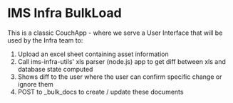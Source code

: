 IMS Infra BulkLoad
==================

This is a classic CouchApp - where we serve a User Interface that will
be used by the Infra team to:

1. Upload an excel sheet containing asset information
2. Call ims-infra-utils' xls parser (node.js) app to get diff between xls and database state computed
3. Shows diff to the user where the user can confirm specific change or ignore them
4. POST to _bulk_docs to create / update these documents

